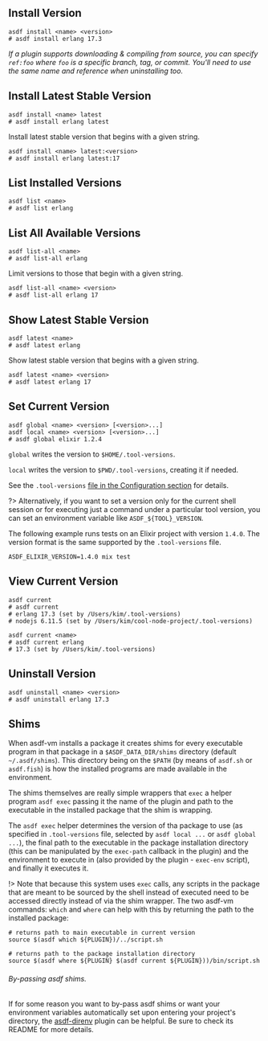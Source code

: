 ## Install Version

```shell
asdf install <name> <version>
# asdf install erlang 17.3
```

_If a plugin supports downloading & compiling from source, you can specify `ref:foo` where `foo` is a specific branch, tag, or commit. You'll need to use the same name and reference when uninstalling too._

## Install Latest Stable Version

```shell
asdf install <name> latest
# asdf install erlang latest
```

Install latest stable version that begins with a given string.

```shell
asdf install <name> latest:<version>
# asdf install erlang latest:17
```

## List Installed Versions

```shell
asdf list <name>
# asdf list erlang
```

## List All Available Versions

```shell
asdf list-all <name>
# asdf list-all erlang
```

Limit versions to those that begin with a given string.

```shell
asdf list-all <name> <version>
# asdf list-all erlang 17
```

## Show Latest Stable Version

```shell
asdf latest <name>
# asdf latest erlang
```

Show latest stable version that begins with a given string.

```shell
asdf latest <name> <version>
# asdf latest erlang 17
```

## Set Current Version

```shell
asdf global <name> <version> [<version>...]
asdf local <name> <version> [<version>...]
# asdf global elixir 1.2.4
```

`global` writes the version to `$HOME/.tool-versions`.

`local` writes the version to `$PWD/.tool-versions`, creating it if needed.

See the `.tool-versions` [file in the Configuration section](core-configuration) for details.

?> Alternatively, if you want to set a version only for the current shell session
or for executing just a command under a particular tool version, you
can set an environment variable like `ASDF_${TOOL}_VERSION`.

The following example runs tests on an Elixir project with version `1.4.0`.
The version format is the same supported by the `.tool-versions` file.

```shell
ASDF_ELIXIR_VERSION=1.4.0 mix test
```

## View Current Version

```shell
asdf current
# asdf current
# erlang 17.3 (set by /Users/kim/.tool-versions)
# nodejs 6.11.5 (set by /Users/kim/cool-node-project/.tool-versions)

asdf current <name>
# asdf current erlang
# 17.3 (set by /Users/kim/.tool-versions)
```

## Uninstall Version

```shell
asdf uninstall <name> <version>
# asdf uninstall erlang 17.3
```

## Shims

When asdf-vm installs a package it creates shims for every executable program in that package in a `$ASDF_DATA_DIR/shims` directory (default `~/.asdf/shims`). This directory being on the `$PATH` (by means of `asdf.sh` or `asdf.fish`) is how the installed programs are made available in the environment.

The shims themselves are really simple wrappers that `exec` a helper program `asdf exec` passing it the name of the plugin and path to the executable in the installed package that the shim is wrapping.

The `asdf exec` helper determines the version of tha package to use (as specified in `.tool-versions` file, selected by `asdf local ...` or `asdf global ...`), the final path to the executable in the package installation directory (this can be manipulated by the `exec-path` callback in the plugin) and the environment to execute in (also provided by the plugin - `exec-env` script), and finally it executes it.

!> Note that because this system uses `exec` calls, any scripts in the package that are meant to be sourced by the shell instead of executed need to be accessed directly instead of via the shim wrapper. The two asdf-vm commands: `which` and `where` can help with this by returning the path to the installed package:

```shell
# returns path to main executable in current version
source $(asdf which ${PLUGIN})/../script.sh

# returns path to the package installation directory
source $(asdf where ${PLUGIN} $(asdf current ${PLUGIN}))/bin/script.sh
```

###### By-passing asdf shims.

If for some reason you want to by-pass asdf shims or want your environment variables automatically set upon entering your project's directory, the [asdf-direnv](https://github.com/asdf-community/asdf-direnv) plugin can be helpful. Be sure to check its README for more details.
